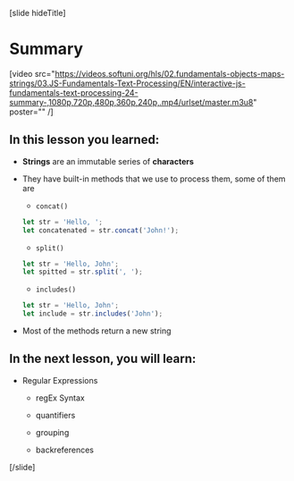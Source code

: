 [slide hideTitle]

# Summary

[video src="https://videos.softuni.org/hls/02.fundamentals-objects-maps-strings/03.JS-Fundamentals-Text-Processing/EN/interactive-js-fundamentals-text-processing-24-summary-,1080p,720p,480p,360p,240p,.mp4/urlset/master.m3u8" poster="" /]

## In this lesson you learned:

-  **Strings** are an immutable series of **characters**

-  They have built-in methods that we use to process them, some of them are

   -  `concat()`

   ```js
   let str = 'Hello, ';
   let concatenated = str.concat('John!');
   ```

   -  `split()`

   ```js
   let str = 'Hello, John';
   let spitted = str.split(', ');
   ```

   -  `includes()`

   ```js
   let str = 'Hello, John';
   let include = str.includes('John');
   ```

-  Most of the methods return a new string

## In the next lesson, you will learn:

-  Regular Expressions

   -  regEx Syntax

   -  quantifiers

   -  grouping

   -  backreferences

[/slide]
